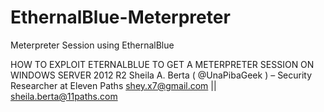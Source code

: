 # EthernalBlue-Meterpreter
Meterpreter Session using EthernalBlue

HOW TO EXPLOIT ETERNALBLUE TO GET A
METERPRETER
SESSION ON 
WINDOWS 
SERVER 2012
R2
Sheila A. Berta (
@UnaPibaGeek
) 
–
Security 
Researcher at Eleven Paths
shey.x7@gmail.com
|| 
sheila.berta@11paths.com
